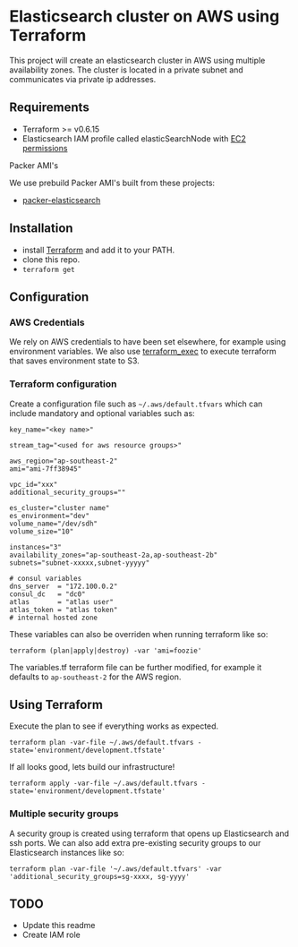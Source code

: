 Elasticsearch cluster on AWS using Terraform
=============

This project will create an elasticsearch cluster in AWS using multiple availability zones. The cluster is located in a private subnet and communicates via private ip addresses.

## Requirements

* Terraform >= v0.6.15
* Elasticsearch IAM profile called elasticSearchNode with [EC2 permissions](https://github.com/elastic/elasticsearch-cloud-aws#recommended-ec2-permissions)

Packer AMI's

We use prebuild Packer AMI's built from these projects:

* [packer-elasticsearch](https://github.com/nadnerb/packer-elastic-search)

## Installation

* install [Terraform](https://www.terraform.io/) and add it to your PATH.
* clone this repo.
* `terraform get`

## Configuration

### AWS Credentials

We rely on AWS credentials to have been set elsewhere, for example using environment variables. We also use [terraform_exec](https://github.com/nadnerb/terraform_exec) to execute terraform that
saves environment state to S3.

### Terraform configuration

Create a configuration file such as `~/.aws/default.tfvars` which can include mandatory and optional variables such as:

```
key_name="<key name>"

stream_tag="<used for aws resource groups>"

aws_region="ap-southeast-2"
ami="ami-7ff38945"

vpc_id="xxx"
additional_security_groups=""

es_cluster="cluster name"
es_environment="dev"
volume_name="/dev/sdh"
volume_size="10"

instances="3"
availability_zones="ap-southeast-2a,ap-southeast-2b"
subnets="subnet-xxxxx,subnet-yyyyy"

# consul variables
dns_server  = "172.100.0.2"
consul_dc   = "dc0"
atlas       = "atlas user"
atlas_token = "atlas token"
# internal hosted zone
```

These variables can also be overriden when running terraform like so:

```
terraform (plan|apply|destroy) -var 'ami=foozie'
```

The variables.tf terraform file can be further modified, for example it defaults to `ap-southeast-2` for the AWS region.

## Using Terraform

Execute the plan to see if everything works as expected.

```
terraform plan -var-file ~/.aws/default.tfvars -state='environment/development.tfstate'
```

If all looks good, lets build our infrastructure!

```
terraform apply -var-file ~/.aws/default.tfvars -state='environment/development.tfstate'
```

### Multiple security groups

A security group is created using terraform that opens up Elasticsearch and ssh ports. We can also add extra pre-existing security groups to our Elasticsearch instances like so:

```
terraform plan -var-file '~/.aws/default.tfvars' -var 'additional_security_groups=sg-xxxx, sg-yyyy'
```

## TODO

* Update this readme
* Create IAM role

